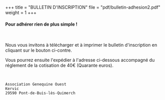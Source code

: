 +++
title = "BULLETIN D'INSCRIPTION"
file = "pdf/bulletin-adhesion2.pdf"
weight = 1
+++

#### Pour adhérer rien de plus simple !  

&ensp;

Nous vous invitons à télécharger et à imprimer le bulletin d'inscription en cliquant sur le bouton ci-contre.

Vous pourrez ensuite l'expédier à l'adresse ci-dessous accompagné du réglement de la cotisation de 40€ (Quarante euros).  

&ensp;&ensp;

```
Association Genequine Ouest
Kervic
29590 Pont-de-Buis-lès-Quimerch
```